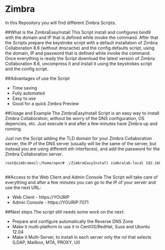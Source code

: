 # Zimbra
In this Repository you will find different Zimbra Scripts.

##What is the ZimbraEasyInstall
This Script install and configures bind9 with the domain and IP that is defined while invoke the command. After that the Scripts prepare the keystroke script with a default installation of Zimbra Collaboration 8.6 (without dnscache) and the config.defaults script, using the domain, IP and password that is defined while invoke the command. Once everything is ready the Script download the latest version of Zimbra Collaboration 8.6, uncompress it and install it using the keystrokes script and the config script.

##Advantages of use the Script
 * Time saving
 * Fully automated
 * Easy to use 
 * Good for a quick Zimbra Preview

##Usage and Example
The ZimbraEasyInstall Script is an easy way to install Zimbra Collaboration, without be worry of the DNS configuration, OS depencies, etc. Just execute it and after a few minutes have Zimbra up and running.

Just run the Script adding the TLD domain for your Zimbra Collaboration server, the IP of the DNS server (usually will be the same of the server, but instead you are using different eth interfaces), and add the password for the Zimbra Collaboration server. 
```bash
root@zimbramail:/home/oper# ./ZimbraEasyInstall zimbralab.local 192.168.211.40 Zimbra2015
 
```
##Access to the Web Client and Admin Console
The Script will take care of everything and after a few minutes you can go to the IP of your server and use the next URL:
 * Web Client - https://YOURIP
 * Admin Console - https://YOURIP:7071
 
##Next steps
The script still needs some work on the next:
 * Prepare and configure automatically the Reverse DNS Zone
 * Make it multi-platform to use it in CentOS/RedHat, Suse and Ubuntu 12.04
 * Make it Multi-Server, to install in each server only the rol that selects (LDAP, Mailbox, MTA, PROXY, UI)
